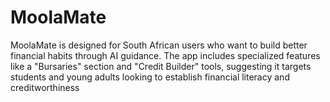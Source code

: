 # MoolaMate
MoolaMate is designed for South African users who want to build better financial habits through AI guidance. The app includes specialized features like a "Bursaries" section and "Credit Builder" tools, suggesting it targets students and young adults looking to establish financial literacy and creditworthiness
